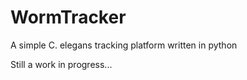 # WormTracker
A simple C. elegans tracking platform written in python

Still a work in progress... 
